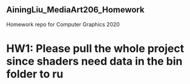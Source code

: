 ## AiningLiu_MediaArt206_Homework
 Homework repo for Computer Graphics 2020
# HW1: Please pull the whole project since shaders need data in the bin folder to ru
